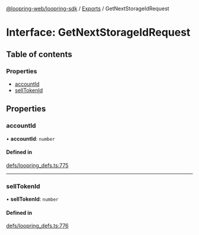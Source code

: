 [@loopring-web/loopring-sdk](../README.md) / [Exports](../modules.md) / GetNextStorageIdRequest

# Interface: GetNextStorageIdRequest

## Table of contents

### Properties

- [accountId](GetNextStorageIdRequest.md#accountid)
- [sellTokenId](GetNextStorageIdRequest.md#selltokenid)

## Properties

### accountId

• **accountId**: `number`

#### Defined in

[defs/loopring_defs.ts:775](https://github.com/Loopring/loopring_sdk/blob/b7df545/src/defs/loopring_defs.ts#L775)

___

### sellTokenId

• **sellTokenId**: `number`

#### Defined in

[defs/loopring_defs.ts:776](https://github.com/Loopring/loopring_sdk/blob/b7df545/src/defs/loopring_defs.ts#L776)

